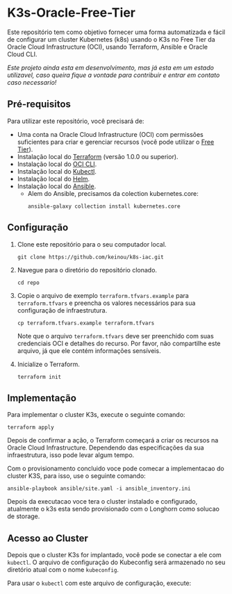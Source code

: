 # K3s-Oracle-Free-Tier

Este repositório tem como objetivo fornecer uma forma automatizada e fácil de configurar um cluster Kubernetes (k8s) usando o K3s no Free Tier da Oracle Cloud Infrastructure (OCI), usando Terraform, Ansible e Oracle Cloud CLI.

*Este projeto ainda esta em desenvolvimento, mas já esta em um estado utilizavel, caso queira fique a vontade para contribuir e entrar em contato caso necessario!*

## Pré-requisitos

Para utilizar este repositório, você precisará de:

- Uma conta na Oracle Cloud Infrastructure (OCI) com permissões suficientes para criar e gerenciar recursos (você pode utilizar o [Free Tier](https://www.oracle.com/cloud/free/)).
- Instalação local do [Terraform](https://www.terraform.io/downloads.html) (versão 1.0.0 ou superior).
- Instalação local do [OCI CLI](https://docs.oracle.com/en-us/iaas/Content/API/SDKDocs/cliinstall.htm).
- Instalação local do [Kubectl](https://kubernetes.io/docs/tasks/tools/).
- Instalação local do [Helm](https://helm.sh/docs/intro/install/).
- Instalação local do [Ansible](https://docs.ansible.com/ansible/latest/installation_guide/intro_installation.html).
  - Alem do Ansible, precisamos da colection kubernetes.core:
    ```
    ansible-galaxy collection install kubernetes.core
    ```

## Configuração

1. Clone este repositório para o seu computador local.

   ```
   git clone https://github.com/keinou/k8s-iac.git
   ```

2. Navegue para o diretório do repositório clonado.

   ```
   cd repo
   ```

3. Copie o arquivo de exemplo `terraform.tfvars.example` para `terraform.tfvars` e preencha os valores necessários para sua configuração de infraestrutura.

   ```
   cp terraform.tfvars.example terraform.tfvars
   ```

   Note que o arquivo `terraform.tfvars` deve ser preenchido com suas credenciais OCI e detalhes do recurso. Por favor, não compartilhe este arquivo, já que ele contém informações sensíveis.

4. Inicialize o Terraform.

   ```
   terraform init
   ```

## Implementação

Para implementar o cluster K3s, execute o seguinte comando:

```
terraform apply
```

Depois de confirmar a ação, o Terraform começará a criar os recursos na Oracle Cloud Infrastructure. Dependendo das especificações da sua infraestrutura, isso pode levar algum tempo.

Com o provisionamento concluido voce pode comecar a implementacao do cluster K3S, para isso, use o seguinte comando:

```
ansible-playbook ansible/site.yaml -i ansible_inventory.ini
```

Depois da executacao voce tera o cluster instalado e configurado, atualmente o k3s esta sendo provisionado com o Longhorn como solucao de storage.

## Acesso ao Cluster

Depois que o cluster K3s for implantado, você pode se conectar a ele com `kubectl`. O arquivo de configuração do Kubeconfig será armazenado no seu diretório atual com o nome `kubeconfig`.

Para usar o `kubectl` com este arquivo de configuração, execute:
